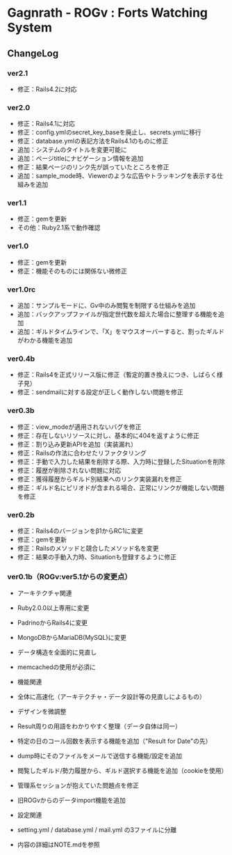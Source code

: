 Gagnrath - ROGv : Forts Watching System
===============

ChangeLog
---------------
### ver2.1
- 修正：Rails4.2に対応

### ver2.0
- 修正：Rails4.1に対応
- 修正：config.ymlのsecret_key_baseを廃止し、secrets.ymlに移行
- 修正：database.ymlの表記方法をRails4.1のものに修正
- 追加：システムのタイトルを変更可能に
- 追加：ページtitleにナビゲーション情報を追加
- 修正：結果ページのリンク先が誤っていたところを修正
- 追加：sample_mode時、Viewerのような広告やトラッキングを表示する仕組みを追加

### ver1.1
- 修正：gemを更新
- その他：Ruby2.1系で動作確認

### ver1.0
- 修正：gemを更新
- 修正：機能そのものには関係ない微修正

### ver1.0rc
- 追加：サンプルモードに、Gv中のみ閲覧を制限する仕組みを追加
- 追加：バックアップファイルが指定世代数を超えた場合に整理する機能を追加
- 追加：ギルドタイムラインで、「X」をマウスオーバーすると、割ったギルドがわかる機能を追加

### ver0.4b
- 修正：Rails4を正式リリース版に修正（暫定的置き換えにつき、しばらく様子見）
- 修正：sendmailに対する設定が正しく動作しない問題を修正

### ver0.3b
- 修正：view_modeが適用されないバグを修正
- 修正：存在しないリソースに対し、基本的に404を返すように修正
- 修正：割り込み更新APIを追加（実装漏れ）
- 修正：Railsの作法に合わせたリファクタリング
- 修正：手動で入力した結果を削除する際、入力時に登録したSituationを削除
- 修正：履歴が削除されない問題に対応
- 修正：獲得履歴からギルド別結果へのリンク実装漏れを修正
- 修正：ギルド名にピリオドが含まれる場合、正常にリンクが機能しない問題を修正

### ver0.2b
- 修正：Rails4のバージョンをβ1からRC1に変更
- 修正：gemを更新
- 修正：Railsのメソッドと競合したメソッド名を変更
- 修正：結果の手動入力時、Situationも登録するように修正

### ver0.1b（ROGv:ver5.1からの変更点）

- アーキテクチャ関連
 - Ruby2.0.0以上専用に変更
 - PadrinoからRails4に変更
 - MongoDBからMariaDB(MySQL)に変更
 - データ構造を全面的に見直し
 - memcachedの使用が必須に

- 機能関連
 - 全体に高速化（アーキテクチャ・データ設計等の見直しによるもの）
 - デザインを微調整
 - Result周りの用語をわかりやすく整理（データ自体は同一）
 - 特定の日のコール回数を表示する機能を追加（"Result for Date"の先）
 - dump時にそのファイルをメールで送信する機能/設定を追加
 - 閲覧したギルド/勢力履歴から、ギルド選択する機能を追加（cookieを使用）
 - 管理系セッションが抱えていた問題点を修正
 - 旧ROGvからのデータimport機能を追加

- 設定関連
 - setting.yml / database.yml / mail.yml の3ファイルに分離
 - 内容の詳細はNOTE.mdを参照
